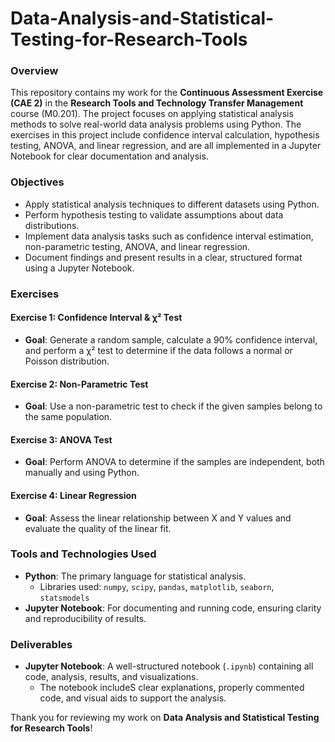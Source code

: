 # Data-Analysis-and-Statistical-Testing-for-Research-Tools
### Overview
This repository contains my work for the **Continuous Assessment Exercise (CAE 2)** in the **Research Tools and Technology Transfer Management** course (M0.201). The project focuses on applying statistical analysis methods to solve real-world data analysis problems using Python. The exercises in this project include confidence interval calculation, hypothesis testing, ANOVA, and linear regression, and are all implemented in a Jupyter Notebook for clear documentation and analysis.

### Objectives
- Apply statistical analysis techniques to different datasets using Python.
- Perform hypothesis testing to validate assumptions about data distributions.
- Implement data analysis tasks such as confidence interval estimation, non-parametric testing, ANOVA, and linear regression.
- Document findings and present results in a clear, structured format using a Jupyter Notebook.

### Exercises

#### Exercise 1: Confidence Interval & χ² Test
- **Goal**: Generate a random sample, calculate a 90% confidence interval, and perform a χ² test to determine if the data follows a normal or Poisson distribution.

#### Exercise 2: Non-Parametric Test
- **Goal**: Use a non-parametric test to check if the given samples belong to the same population.

#### Exercise 3: ANOVA Test
- **Goal**: Perform ANOVA to determine if the samples are independent, both manually and using Python.

#### Exercise 4: Linear Regression
- **Goal**: Assess the linear relationship between X and Y values and evaluate the quality of the linear fit.

### Tools and Technologies Used
- **Python**: The primary language for statistical analysis.
  - Libraries used: `numpy`, `scipy`, `pandas`, `matplotlib`, `seaborn`, `statsmodels`
- **Jupyter Notebook**: For documenting and running code, ensuring clarity and reproducibility of results.

### Deliverables
- **Jupyter Notebook**: A well-structured notebook (`.ipynb`) containing all code, analysis, results, and visualizations.
  - The notebook includeS clear explanations, properly commented code, and visual aids to support the analysis.

Thank you for reviewing my work on **Data Analysis and Statistical Testing for Research Tools**!
